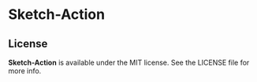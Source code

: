 Sketch-Action
==

## License

**Sketch-Action** is available under the MIT license. See the LICENSE file for more info.
